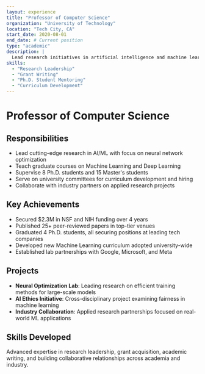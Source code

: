 ```yaml
---
layout: experience
title: "Professor of Computer Science"
organization: "University of Technology"
location: "Tech City, CA"
start_date: 2020-08-01
end_date: # Current position
type: "academic"
description: |
  Lead research initiatives in artificial intelligence and machine learning, teach graduate and undergraduate courses, and mentor Ph.D. students. Secure funding through grants and collaborate with industry partners on applied research projects.
skills:
  - "Research Leadership"
  - "Grant Writing"
  - "Ph.D. Student Mentoring"
  - "Curriculum Development"
---
```


# Professor of Computer Science

## Responsibilities

- Lead cutting-edge research in AI/ML with focus on neural network optimization
- Teach graduate courses on Machine Learning and Deep Learning
- Supervise 8 Ph.D. students and 15 Master's students
- Serve on university committees for curriculum development and hiring
- Collaborate with industry partners on applied research projects

## Key Achievements

- Secured $2.3M in NSF and NIH funding over 4 years
- Published 25+ peer-reviewed papers in top-tier venues
- Graduated 4 Ph.D. students, all securing positions at leading tech companies
- Developed new Machine Learning curriculum adopted university-wide
- Established lab partnerships with Google, Microsoft, and Meta

## Projects

- **Neural Optimization Lab**: Leading research on efficient training methods for large-scale models
- **AI Ethics Initiative**: Cross-disciplinary project examining fairness in machine learning
- **Industry Collaboration**: Applied research partnerships focused on real-world ML applications

## Skills Developed

Advanced expertise in research leadership, grant acquisition, academic writing, and building collaborative relationships across academia and industry.